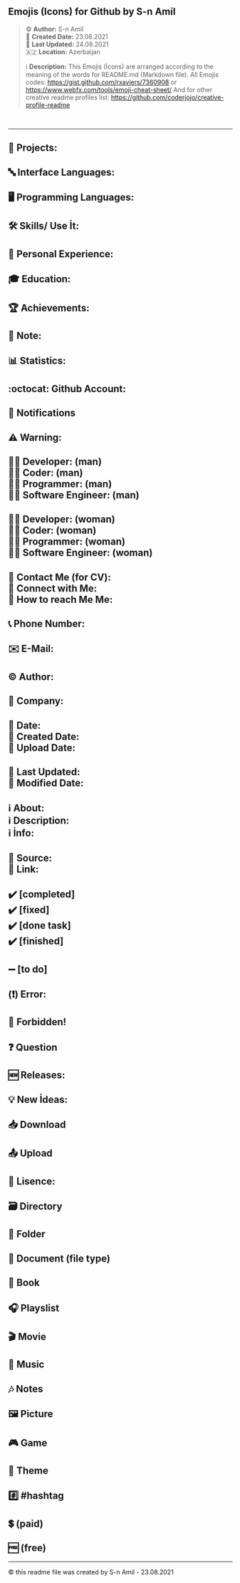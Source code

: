 ## Emojis (Icons) for Github by S-n Amil

> ©️ **Author:** S-n Amil <br>
> 📅 **Created Date:** 23.08.2021 <br>
> 🔄 **Last Updated:** 24.08.2021 <br>
> 🇦🇿 **Location:** Azerbaijan <br>
> 
> ℹ️ **Description:** This Emojis (İcons) are arranged according to the meaning of the words for README.md (Markdown file).
>                     All Emojis codes: https://gist.github.com/rxaviers/7360908 or https://www.webfx.com/tools/emoji-cheat-sheet/
>                     And for other creative readme profiles list: https://github.com/coderjojo/creative-profile-readme <br>

&nbsp;
&nbsp;
&nbsp;
&nbsp;

<hr>

## 📂 Projects:
## 🔤 Interface Languages:
## 🖥️ Programming Languages:
## 🛠 Skills/ Use İt:
## 💼 Personal Experience:
## 🎓 Education:
## 🏆 Achievements:
## 📌 Note:
## 📊 Statistics:
## :octocat: Github Account:
## 🔔 Notifications
## ⚠️ Warning: 

<h2>
   👨‍💻 Developer: (man) <br>
   👨‍💻 Coder: (man) <br>
   👨‍💻 Programmer: (man) <br>
   👨‍💻 Software Engineer: (man) <br>
</h2>
<h2>
   👩‍💻 Developer: (woman) <br>
   👩‍💻 Coder: (woman) <br>
   👩‍💻 Programmer: (woman) <br>
   👩‍💻 Software Engineer: (woman) <br>
</h2>
<h2>
   👤 Contact Me (for CV): <br>
   👤 Connect with Me: <br>
   👤 How to reach Me Me: <br>
</h2>

## 📞 Phone Number:
## ✉️ E-Mail:
## ©️ Author:
## 🏢 Company:

<h2>
    📅 Date: <br>
    📅 Created Date: <br>
    📅 Upload Date: <br>
</h2>
<h2>
   🔄 Last Updated: <br>
   🔄 Modified Date: <br>
</h2>
<h2>
   ℹ️ About: <br>
   ℹ️ Description: <br>
   ℹ️ İnfo: <br>
</h2>
<h2>
   📎 Source: <br>
   🔗 Link: <br>
</h2>
<h2>
   ✔️ [completed] <br>
   ✔️ [fixed] <br>
   ✔️ [done task] <br>
   ✔️ [finished] <br>
</h2>

## ➖ [to do]
## (❗) Error:
## 🚫 Forbidden!
## ❓ Question
## 🆕 Releases: 
## 💡 New İdeas:
## 📥 Download
## 📤 Upload
## 📜 Lisence:
## 🗃️ Directory
## 📁 Folder
## 📄 Document (file type)
## 📖 Book
## 🎧 Playslist
## 🎬 Movie
## 🎵 Music
## 🎶 Notes
## 🖼️ Picture
## 🎮 Game
## 🎨 Theme
## #️⃣ #hashtag
## 💲 (paid)
## 🆓 (free)

<hr>
©️ this readme file was created by S-n Amil - 23.08.2021
